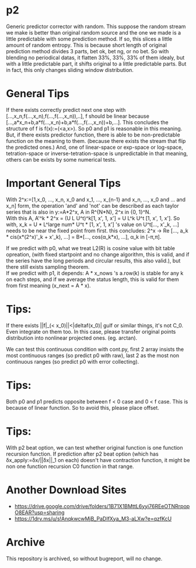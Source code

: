 # p2
Generic predictor corrector with random. This suppose the random stream we make is better than original random source and the one we made is a little predictable with some prediction method. If so, this slices a little amount of random entropy. This is because short length of original prediction method divides 3 parts, bet ok, bet ng, or no bet. So with blending no periodical datas, it flatten 33%, 33%, 33% of them idealy, but with a little predictable part, it shifts original to a little predictable parts. But in fact, this only changes sliding window distribution.

# General Tips
If there exists correctly predict next one step with \[...,x_n,f(...,x_n),f(...,f(...,x_n)),..\], f should be linear because \[...,a\*x_n+b,a\*f(...,x_n)+b,a\*f(...,f(...,x_n))+b,...\]. This concludes the structure of f is f(x):=(\<a,x\>). So p0 and p1 is reasonable in this meaning. But, if there exists predictor function, there is able to be non-predictable function on the meaning to them. (because there exists the stream that flip the predicted ones.)
And, one of linear-space or exp-space or log-space, tetration-space or inverse-tetration-space is unpredictable in that meaning, others can be exists by some numerical tests.

# Important General Tips
With 2^x:=\[1,x_0, ..., x_n, x_0 and x_1, ..., x_{n-1} and x_n, ..., x_0 and ... and x_n\] form, the operation 'and' and 'not' can be described as each taylor series that is also in y:=A\*2^x, A in R^{N\*N}, 2^x in {0, 1}^N.  
With this A, A'^k \* 2^x = (U L U^t)^k\[1, x', 1, x'\] = U L^k U^t \[1, x', 1, x'\]. So with, x_k = U \* L^large num\* U^t \* \[1, x', 1, x'\] 's value on U^t\[..., x\'\_k, ...\] needs to be near the fixed point from first. this concludes: 2^x -> Re \[..., a_k \* cis(x\*(2^x)'\_k + x'\_k), ...\] = B\*\[..., cos(&alpha;\_k\*x), ...\], &alpha;\_k in \[-&pi;,&pi;].  

If we predict with p0, what we treat L2(R) is cosine value with bit table opreation, (with fixed startpoint and no change algorithm, this is valid, and if the series have the long periods and circular results, this also valid.), but there still exists sampling theorem.  
If we predict with p1, it depends: A \* x_nows 's a.row(k) is stable for any k on each steps, and if we average the status length, this is valid for them from first meaning (x_next = A \* x).

# Tips:
If there exists ||f|\_(&lt; x_0)||&lt;|deltaf(x_0)| gulf or similar things, it's not C_0. Even integrate on them too. In this case, please transfer original points distribution into nonlinear projected ones. (eg. arctan).   

We can test this continuous condition with cont.py, first 2 array insists the most continuous ranges (so predict p0 with raw), last 2 as the most non continuous ranges (so predict p0 with error collecting).   

# Tips:
Both p0 and p1 predicts opposite between f < 0 case and 0 < f case. This is because of linear function. So to avoid this, please place offset.

# Tips:
With p2 beat option, we can test whether original function is one function recursion function.
If prediction after p2 beat option (which has &delta;x\_apply:=&delta;x/||&delta;x||\_1 on each) doesn't have contraction function,
it might be non one function recursion C0 function in that range.

# Another Download Sites
* https://drive.google.com/drive/folders/1B71X1BMttL6yyi76REeOTNRrpopO8EAR?usp=sharing
* https://1drv.ms/u/s!AnqkwcwMjB_PaDIfXya_M3-aLXw?e=qzfKcU

# Archive
This repository is archived, so without bugreport, will no change.

